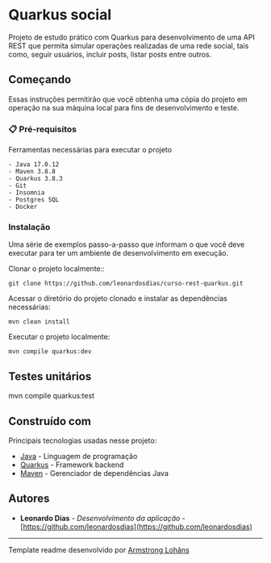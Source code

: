 # Quarkus social

Projeto de estudo prático com Quarkus para desenvolvimento de uma API REST que permita simular operações realizadas de uma rede social, tais como, seguir usuários, incluir posts, listar posts entre outros.

## Começando

Essas instruções permitirão que você obtenha uma cópia do projeto em operação na sua máquina local para fins de desenvolvimento e teste.

### 📋 Pré-requisitos

Ferramentas necessárias para executar o projeto

```
- Java 17.0.12
- Maven 3.8.8
- Quarkus 3.8.3 
- Git
- Insomnia
- Postgres SQL
- Docker
```

### Instalação

Uma série de exemplos passo-a-passo que informam o que você deve executar para ter um ambiente de desenvolvimento em execução.

Clonar o projeto localmente::

```
git clone https://github.com/leonardosdias/curso-rest-quarkus.git
```

Acessar o diretório do projeto clonado e instalar as dependências necessárias:

```
mvn clean install
```

Executar o projeto localmente:

```
mvn compile quarkus:dev
```

## Testes unitários

mvn compile quarkus:test

## Construído com

Principais tecnologias usadas nesse projeto:

* [Java](https://www.oracle.com/java/technologies/javase/jdk17-archive-downloads.html) - Linguagem de programação
* [Quarkus](https://pt.quarkus.io/) - Framework backend
* [Maven](https://maven.apache.org/) - Gerenciador de dependências Java

## Autores

* **Leonardo Dias** - *Desenvolvimento da aplicação* - [https://github.com/leonardosdias](https://github.com/leonardosdias)


---
Template readme desenvolvido por [Armstrong Lohãns](https://gist.github.com/lohhans)